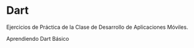 # Dart
Ejercicios de Práctica de la Clase de Desarrollo de Aplicaciones Móviles.

Aprendiendo Dart Básico
